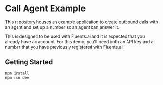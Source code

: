 # Call Agent Example
This repository houses an example application to create outbound calls with an agent and set up a number so an agent can answer it.

This is designed to be used with Fluents.ai and it is expected that you already have an account. For this demo, you'll need both an API key and a number that you have previously registered with Fluents.ai

## Getting Started
```
npm install
npm run dev
```